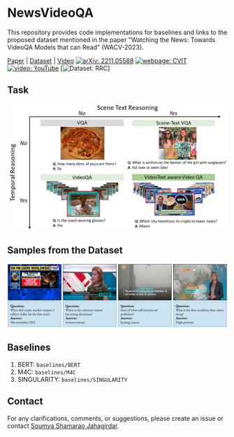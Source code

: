# NewsVideoQA

This repository provides code implementations for baselines and links to the proposed dataset mentioned in the paper "Watching the News: Towards VideoQA Models that can Read" (WACV-2023).

[Paper](https://arxiv.org/pdf/2211.05588) | [Dataset](https://rrc.cvc.uab.es/?ch=24&com=downloads) | [Video](https://youtu.be/QSXxAkyMpQ0)
[![arXiv: 2211.05588](https://img.shields.io/badge/arXiv-2211.05588-brightgreen.svg)](https://arxiv.org/abs/2211.05588) [![webpage: CVIT](https://img.shields.io/badge/webpage-CVIT-blue.svg)]([https://cvit.iiit.ac.in/research/projects/cvit-projects/avlectures](http://cvit.iiit.ac.in/research/projects/cvit-projects/videoqa)) [![video: YouTube](https://img.shields.io/badge/video-YouTube-red.svg)](https://www.youtube.com/watch?v=rnCCONldMik)  [![Dataset: RRC](https://img.shields.io/badge/dataset-RRC-orange.svg)]


## Task
![Task](https://github.com/soumyasj/NewsVideoQA/blob/main/images/task.png?raw=true)

## Samples from the Dataset
![Examples from dataset](https://github.com/soumyasj/NewsVideoQA/blob/main/images/few_examples_from_dataset.png?raw=true)

## Baselines

1. BERT: `baselines/BERT`
2. M4C: `baselines/M4C`
3. SINGULARITY: `baselines/SINGULARITY`

## Contact
For any clarifications, comments, or suggestions, please create an issue or contact [Soumya Shamarao Jahagirdar](https://www.linkedin.com/in/soumya-jahagirdar/).



